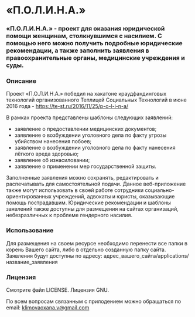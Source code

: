 # «П.О.Л.И.Н.А.»

### «П.О.Л.И.Н.А.» - проект для оказания юридической помощи женщинам, столкнувшимся с насилием. С помощью него можно получить подробные юридические рекомендации, а также заполнить заявления в правоохранительные органы, медицинские учреждения и суды.

### Описание
Проект «П.О.Л.И.Н.А.» победил на хакатоне краудфандинговых технологий организованного Теплицей Социальных Технологий в июне 2016 года - https://te-st.ru/2016/11/25/p-o-l-i-n-a/


В рамках проекта представлены шаблоны следующих заявлений:
* заявление о предоставлении медицинских документов;
* заявление о возбуждении уголовного дела по факту угрозы убийством нанесения побоев;
* заявление о возбуждении уголовного дела по факту нанесения лёгкого вреда здоровью;
* заявление об изнасиловании;
* заявление о применении мер государственной защиты.

Заполненные заявления можно сохранять, редактировать и распечатывать для самостоятельной подачи.
Данное веб-приложение также могут использовать в своей работе сотрудники социально-ориентированных учреждений, адвокаты и юристы, оказывающие помощь пострадавшим.
Юридические рекомендации и шаблоны заявлений также доступны для размещения на сайтах организаций, небезразличных  к проблеме гендерного насилия.

### Использование

Для размещения на своем ресурсе необходимо перенести все папки в корень Вашего сайта, либо в отдельно созданную папку сайта. Заявления будут доступны по адресу: адрес_вашего_сайта/applications/название_заявления

### Лицензия

Смотрите файл LICENSE. Лицензия GNU.

По всем вопросам связанным с прилодением можно обращаться по email: klimovaoxana.v@gmail.com